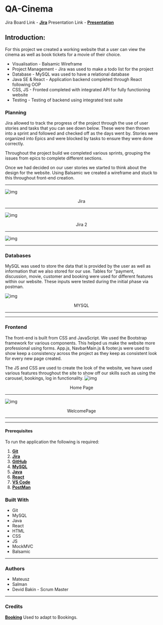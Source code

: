 # QA-Cinema 

Jira Board Link - [**Jira**](https://northerncreator.atlassian.net/jira/software/projects/QC/boards/6/backlog)
Presentation Link - [**Presentation**](https://docs.google.com/presentation/d/1oQOSSObrIJ8hMgzoRVb1WkP1Aa-d9hJUKLs-lK2gk0o/edit#slide=id.g12c536c4085_0_1299)

## Introduction:

For this project we created a working website that a user can view the cinema as well as book tickets for a movie of their choice. 
* Visualisation - Balsamic Wireframe
* Project Management - Jira was used to make a todo list for the project
* Database - MySQL was used to have a relational database 
* Java SE & React - Application backend completed through React following OOP
* CSS, JS - Fronted completed with integrated API for fully functioning website
* Testing - Testing of backend using integrated test suite

### Planning
Jira allowed to track the progress of the project through the use of user stories and tasks that you can see down below. These were then thrown into a sprint and followed and checked off as the days went by. Stories were organized into Epics and were blocked by tasks to ensure they were done correctly.

Throughout the project build we completed various sprints, grouping the issues from epics to complete different sections.

Once we had decided on our user stories we started to think about the design for the website. Using Balsamic we created a wireframe and stuck to this throughout front-end creation.

___

![img](https://i.imgur.com/mfAXKJp.png)
<p align = "center">Jira</p> 

___

![img](https://i.imgur.com/ReUwt2A.png)
<p align = "center">Jira 2</p> 

___

![img](https://i.imgur.com/uO42LGw.png)
<p align = "center"></p> 

___


### Databases

MySQL was used to store the data that is provided by the user as well as information that we also stored for our use. Tables for "payment, discussion, movie, customer and booking were used for different features within our website. These inputs were tested during the initial phase via postman.

![img](https://i.imgur.com/zpjIRvA.png)
<p align = "center">MYSQL</p>

___

<!-- 
### Backend + Testing

Back End of the application was made in Eclipse using ******** and tests were created once the functionalities were done. Here is an example of a functionality test.

```

``` -->
___

### Frontend

The front-end is built from CSS and JavaScript. We used the Bootstrap framework for various components. This helped us make the website more professional using forms. App.js, NavbarMain.js & footer.js were used to show keep a consistency across the project as they keep as consistent look for every new page created.

The JS and CSS are used to create the look of the website, we have used various features throughout the site to show off our skills such as using the carousel, bookings, log in functionality. 
![img](https://i.imgur.com/CtAtzJu.png)
<p align = "center">Home Page</p>

___

![img](https://i.imgur.com/RsTTvle.png)
<p align = "center">WelcomePage</p>

___

___


#### Prerequisites

To run the application the following is required:

1. [**Git**](https://gitforwindows.org/)
2. [**Jira**](https://www.atlassian.com/software/jira)
3. [**GitHub**](https://github.com/)
4. [**MySQL**](https://dev.mysql.com/downloads/windows/installer/8.0.html)
5. [**Java**](https://www.oracle.com/java/technologies/downloads/#java17)
6. [**React**](https://reactjs.org/)
7. [**VS Code**](https://code.visualstudio.com/)
8. [**PostMan**](https://www.postman.com/downloads/)



### Built With

* Git
* MySQL
* Java
* React
* HTML
* CSS
* JS
* MockMVC
* Balsamic

___

### Authors
* Mateusz 
* Salman 
* Devid Bakin - Scrum Master


___
### Credits
[**Booking**](https://www.youtube.com/watch?v=wzQBhLcbU1k) Used to adapt to Bookings. 


